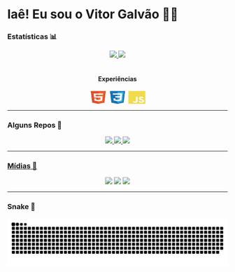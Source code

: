 # Iaê! Eu sou o Vitor Galvão 👍🏾 

### Estatísticas 📊
<div class="stats-cards" align="center">
  <a href="https://github.com/Vapg2015">
    <img height="180em" src="https://github-readme-stats.vercel.app/api?username=Vapg2015&show_icons=true&theme=radical&include_all_commits=true&count_private=true&locale=pt-br&hide_border=true&rank_icon=github"/>
    <img height="180em" src="https://github-readme-stats.vercel.app/api/top-langs/?username=Vapg2015&layout=compact&langs_count=7&theme=radical&locale=pt-br&hide_border=true"/>
  </a>
</div>
    
<div class="dev-langs" style="display: inline_block" align="center"><br>
  <h4>Experiências</h4>
  <img align="center" alt="Vitor-HTML" height="30" width="40" src="https://raw.githubusercontent.com/devicons/devicon/master/icons/html5/html5-original.svg">
  <img align="center" alt="Vitor-CSS" height="30" width="40" src="https://raw.githubusercontent.com/devicons/devicon/master/icons/css3/css3-original.svg">
  <img align="center" alt="Vitor-Js" height="30" width="40" src="https://raw.githubusercontent.com/devicons/devicon/master/icons/javascript/javascript-plain.svg">
<!--   <img align="center" alt="Vitor-Ts" height="30" width="40" src="https://raw.githubusercontent.com/devicons/devicon/master/icons/typescript/typescript-plain.svg"> -->
<!--   <img align="center" alt="Vitor-React" height="30" width="40" src="https://raw.githubusercontent.com/devicons/devicon/master/icons/react/react-original.svg"> -->
<!--   <img align="center" alt="Vitor-Python" height="30" width="40" src="https://raw.githubusercontent.com/devicons/devicon/master/icons/python/python-original.svg"> -->
</div>
  
---



### Alguns Repos 📌

<div class="repos" align="center">
  <a href="https://github.com/Vapg2015/dev-links">
  <img height="105em" src="https://github-readme-stats.vercel.app/api/pin/?username=Vapg2015&repo=dev-links&theme=radical&hide_border=true"/>
    
  <a href="https://github.com/Vapg2015/doctorcare">
  <img height="105em" src="https://github-readme-stats.vercel.app/api/pin/?username=Vapg2015&repo=doctorcare&theme=radical&hide_border=true"/>
    
  <a href="https://github.com/Vapg2015/curso-dev-fullstack">
  <img height="105em" src="https://github-readme-stats.vercel.app/api/pin/?username=Vapg2015&repo=curso-dev-fullstack&theme=radical&hide_border=true"/>
</div>

---

### Mídias 📱
 
<div class="social-links" align="center"> 
  <a href="https://instagram.com/vitor.galvao1" target="_blank"><img src="https://img.shields.io/badge/-Instagram-%23E4405F?style=for-the-badge&logo=instagram&logoColor=white" target="_blank"></a>
  <a href="https://www.linkedin.com/in/vgalvao" target="_blank"><img src="https://img.shields.io/badge/-LinkedIn-%230077B5?style=for-the-badge&logo=linkedin&logoColor=white" target="_blank"></a>
  <a href = "mailto:v.pgalvao1@gmail.com"><img src="https://img.shields.io/badge/-Gmail-%23333?style=for-the-badge&logo=gmail&logoColor=white" target="_blank"></a>
<!--   <a href="https://www.youtube.com/channel/UC_-uuuZbY0AAt9CViNzvc-Q" target="_blank"><img src="https://img.shields.io/badge/YouTube-FF0000?style=for-the-badge&logo=youtube&logoColor=white" target="_blank"></a> -->
<!--  	<a href="https://www.twitch.tv/Vapg2015i" target="_blank"><img src="https://img.shields.io/badge/Twitch-9146FF?style=for-the-badge&logo=twitch&logoColor=white" target="_blank"></a> -->
<!--  <a href="https://discord.gg/wagxzStdcR" target="_blank"><img src="https://img.shields.io/badge/Discord-7289DA?style=for-the-badge&logo=discord&logoColor=white" target="_blank"></a>  -->

</div>

---

### Snake 🐍
  
<div class="snake-game" align="center">
<picture>
  <source
    media="(prefers-color-scheme: dark)"
    srcset="https://raw.githubusercontent.com/platane/snk/output/github-contribution-grid-snake-dark.svg"
  />
  <source
    media="(prefers-color-scheme: light)"
    srcset="https://raw.githubusercontent.com/platane/snk/output/github-contribution-grid-snake.svg"
  />
  <img
    alt="github contribution grid snake animation"
    src="https://raw.githubusercontent.com/platane/snk/output/github-contribution-grid-snake.svg"
  />
</picture>
</div>



